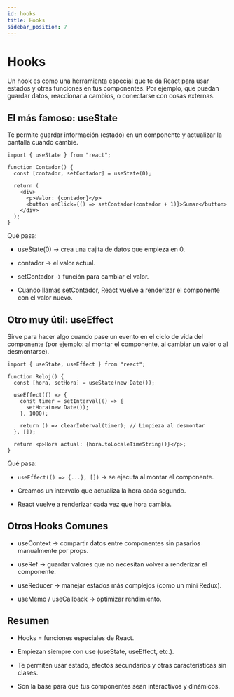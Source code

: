 ```yaml
---
id: hooks
title: Hooks
sidebar_position: 7
---
```


# Hooks

Un hook es como una herramienta especial que te da React para usar estados y otras funciones en tus componentes.
Por ejemplo, que puedan guardar datos, reaccionar a cambios, o conectarse con cosas externas.

## El más famoso: useState

Te permite guardar información (estado) en un componente y actualizar la pantalla cuando cambie.

```
import { useState } from "react";

function Contador() {
  const [contador, setContador] = useState(0);

  return (
    <div>
      <p>Valor: {contador}</p>
      <button onClick={() => setContador(contador + 1)}>Sumar</button>
    </div>
  );
}
```

Qué pasa:

- useState(0) → crea una cajita de datos que empieza en 0.

- contador → el valor actual.

- setContador → función para cambiar el valor.

- Cuando llamas setContador, React vuelve a renderizar el componente con el valor nuevo.

## Otro muy útil: useEffect

Sirve para hacer algo cuando pase un evento en el ciclo de vida del componente
(por ejemplo: al montar el componente, al cambiar un valor o al desmontarse).

```
import { useState, useEffect } from "react";

function Reloj() {
  const [hora, setHora] = useState(new Date());

  useEffect(() => {
    const timer = setInterval(() => {
      setHora(new Date());
    }, 1000);

    return () => clearInterval(timer); // Limpieza al desmontar
  }, []);

  return <p>Hora actual: {hora.toLocaleTimeString()}</p>;
}
```

Qué pasa:

- ```useEffect(() => {...}, [])``` → se ejecuta al montar el componente.

- Creamos un intervalo que actualiza la hora cada segundo.

- React vuelve a renderizar cada vez que hora cambia.

## Otros Hooks Comunes

- useContext → compartir datos entre componentes sin pasarlos manualmente por props.

- useRef → guardar valores que no necesitan volver a renderizar el componente.

- useReducer → manejar estados más complejos (como un mini Redux).

- useMemo / useCallback → optimizar rendimiento.

## Resumen

- Hooks = funciones especiales de React.

- Empiezan siempre con use (useState, useEffect, etc.).

- Te permiten usar estado, efectos secundarios y otras características sin clases.

- Son la base para que tus componentes sean interactivos y dinámicos.